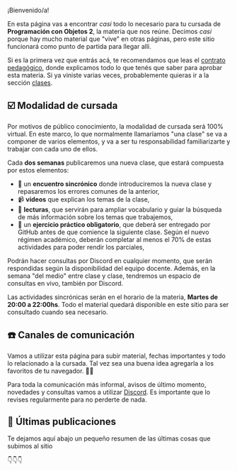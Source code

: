 ¡Bienvenido/a!

En esta página vas a encontrar _casi_ todo lo necesario para tu cursada de **Programación con Objetos 2**, la materia que nos reúne. Decimos _casi_ porque hay mucho material que "vive" en otras páginas, pero este sitio funcionará como punto de partida para llegar allí.

Si es la primera vez que entrás acá, te recomendamos que leas el [contrato pedagógico](/articulos/contrato-pedagogico), donde explicamos todo lo que tenés que saber para aprobar esta materia. Si ya viniste varias veces, probablemente quieras ir a la sección [clases](/categorias/clases).

## :ballot_box_with_check: Modalidad de cursada

Por motivos de público conocimiento, la modalidad de cursada será 100% virtual. En este marco, lo que normalmente llamaríamos "una clase" se va a componer de varios elementos, y va a ser tu responsabilidad familiarizarte y trabajar con cada uno de ellos.

Cada **dos semanas** publicaremos una nueva clase, que estará compuesta por estos elementos:

* 💬 un **encuentro sincrónico** donde introduciremos la nueva clase y repasaremos los errores comunes de la anterior,
* :video_camera: **videos** que explican los temas de la clase,
* :book: **lecturas**, que servirán para ampliar vocabulario y guiar la búsqueda de más información sobre los temas que trabajemos,
* :memo: un **ejercicio práctico obligatorio**, que deberá ser entregado por GitHub antes de que comience la siguiente clase. Según el nuevo régimen académico, deberán completar al menos el 70% de estas actividades para poder rendir los parciales,

Podrán hacer consultas por Discord en cualquier momento, que serán respondidas según la disponibilidad del equipo docente. Además, en la semana "del medio" entre clase y clase, tendremos un espacio de consultas en vivo, también por Discord.

Las actividades sincrónicas serán en el horario de la materia, **Martes de 20:00 a 22:00hs**. Todo el material quedará disponible en este sitio para ser consultado cuando sea necesario.

## :phone: Canales de comunicación

Vamos a utilizar esta página para subir material, fechas importantes y todo lo relacionado a la cursada. Tal vez sea una buena idea agregarla a los favoritos de tu navegador. :link::globe_with_meridians:

Para toda la comunicación más informal, avisos de último momento, novedades y consultas vamos a utilizar [Discord](https://discord.gg/n4g5wH5). Es importante que lo revises regularmente para no perderte de nada.

## :newspaper: Últimas publicaciones

Te dejamos aquí abajo un pequeño resumen de las últimas cosas que subimos al sitio

:point_down::point_down::point_down:
